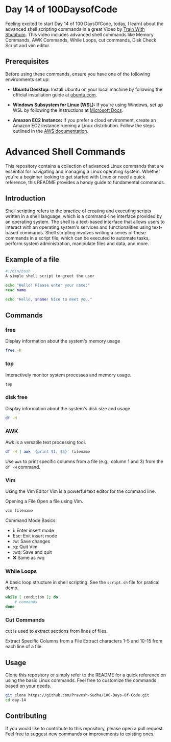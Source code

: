 # Day 14 of 100DaysofCode

Feeling excited to start Day 14 of 100 DaysOfCode, today, I learnt about the advanced shell scripting commands in a great Video by [Train With Shubhum](https://youtube.com/playlist?list=PLlfy9GnSVerQr-Se9JRE_tZJk3OUoHCkh&si=RpQBLv9geaalTCek). This video includes advanced shell commands like Memory Commands, AWK Commands, While Loops, cut commands, Disk Check Script and vim editor.

## Prerequisites

Before using these commands, ensure you have one of the following environments set up:

- **Ubuntu Desktop:** Install Ubuntu on your local machine by following the official installation guide at [ubuntu.com](https://ubuntu.com/download/desktop).

- **Windows Subsystem for Linux (WSL):** If you're using Windows, set up WSL by following the instructions at [Microsoft Docs](https://docs.microsoft.com/en-us/windows/wsl/install).

- **Amazon EC2 Instance:** If you prefer a cloud environment, create an Amazon EC2 instance running a Linux distribution. Follow the steps outlined in the [AWS documentation](https://aws.amazon.com/getting-started/hands-on/run-your-app-using-amazon-ec2/).

# Advanced Shell Commands

This repository contains a collection of advanced Linux commands that are essential for navigating and managing a Linux operating system. Whether you're a beginner looking to get started with Linux or need a quick reference, this README provides a handy guide to fundamental commands.

## Introduction

Shell scripting refers to the practice of creating and executing scripts written in a shell language, which is a command-line interface provided by an operating system. The shell is a text-based interface that allows users to interact with an operating system's services and functionalities using text-based commands. Shell scripting involves writing a series of these commands in a script file, which can be executed to automate tasks, perform system administration, manipulate files and data, and more.

## Example of a file

``` bash
#!/bin/bash
A simple shell script to greet the user

echo "Hello! Please enter your name:"
read name

echo "Hello, $name! Nice to meet you."
```

## Commands

### free

Display information about the system's memory usage

```bash
free -h
```

### top

Interactively monitor system processes and memory usage.

```bash
top
```

### disk free

Display information about the system's disk size and usage

```bash
df -H
```

### AWK

Awk is a versatile text processing tool. 

```bash
df -H | awk '{print $1, $3}' filename
```
Use `awk` to print specific columns from a file (e.g., column 1 and 3) from the `df -H` command.

### Vim

Using the Vim Editor
Vim is a powerful text editor for the command line.

Opening a File
Open a file using Vim.

```bash 
vim filename
```
Command Mode Basics:
- i: Enter insert mode
- Esc: Exit insert mode
- :w: Save changes
- :q: Quit Vim
- :wq: Save and quit
- :x: Same as :wq

### While Loops

A basic loop structure in shell scripting.
See the `script.sh` file for pratical demo.

```bash 
while [ condition ]; do
    # commands
done
```
### Cut Commands

cut is used to extract sections from lines of files.

Extract Specific Columns from a File
Extract characters 1-5 and 10-15 from each line of a file.


## Usage

Clone this repository or simply refer to the README for a quick reference on using the basic Linux commands. Feel free to customize the commands based on your needs.

```bash
git clone https://github.com/Pravesh-Sudha/100-Days-Of-Code.git
cd day-14
```

## Contributing

If you would like to contribute to this repository, please open a pull request. Feel free to suggest new commands or improvements to existing ones.
